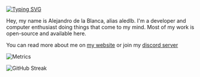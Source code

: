 <a href="https://git.io/typing-svg"><img src="https://readme-typing-svg.demolab.com?font=Fira+Code&pause=1000&width=435&lines=%F0%9F%91%8B+Hello%2C+I'm+aledlb8" alt="Typing SVG" /></a>

Hey, my name is Alejandro de la Blanca, alias aledlb. I'm a developer and computer enthusiast doing things that come to my mind. Most of my work is open-source and available here.

You can read more about me on [my website](https://aledlb.vercel.app) or join my [discord server](https://discord.gg/5vqR6zZ4dq)

![Metrics](https://metrics.lecoq.io/aledlb8?template=classic&code=1&lines=1&isocalendar=1&repositories=1&achievements=1&notable=1&activity=1&base=header%2C%20activity%2C%20community%2C%20repositories%2C%20metadata&base.indepth=false&base.hireable=false&base.skip=false&repositories.batch=100&repositories.forks=false&repositories.affiliations=owner&isocalendar=false&isocalendar.duration=full-year&lines=false&lines.sections=base&lines.repositories.limit=4&lines.history.limit=1&repositories=false&repositories.pinned=0&repositories.starred=0&repositories.random=0&repositories.order=featured%2C%20pinned%2C%20starred%2C%20random&achievements=false&achievements.threshold=C&achievements.secrets=true&achievements.display=detailed&achievements.limit=0&notable=false&notable.from=organization&notable.repositories=false&notable.indepth=false&notable.types=commit&notable.self=false&activity=false&activity.limit=5&activity.load=300&activity.days=14&activity.visibility=all&activity.timestamps=false&activity.filter=all&code=false&code.lines=12&code.load=400&code.days=3&code.visibility=public&config.timezone=America%2FCaracas)

![GitHub Streak](https://streak-stats.demolab.com?user=aledlb8&theme=gruvbox&hide_border=true)

